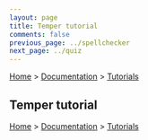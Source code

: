 ```yaml
---
layout: page
title: Temper tutorial
comments: false
previous_page: ../spellchecker
next_page: ../quiz
---
```


[Home](../../../../) > [Documentation](../../) > [Tutorials](../)

## Temper tutorial



[Home](../../../../) > [Documentation](../../) > [Tutorials](../)
